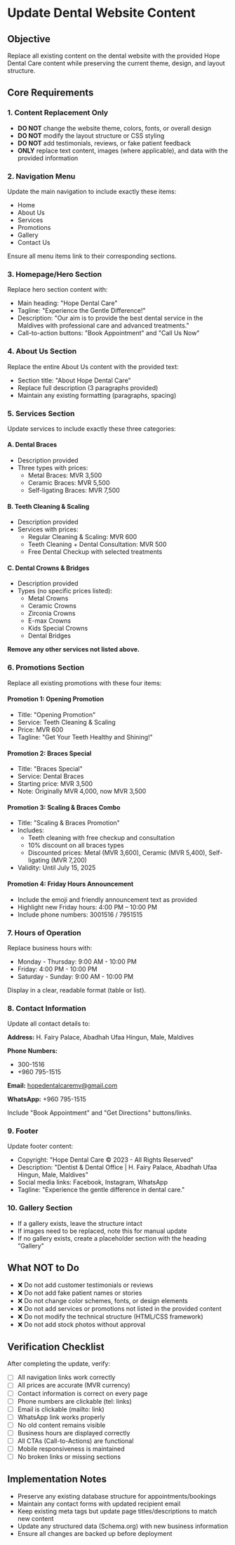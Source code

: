 # Update Dental Website Content

## Objective
Replace all existing content on the dental website with the provided Hope Dental Care content while preserving the current theme, design, and layout structure.

## Core Requirements

### 1. Content Replacement Only
- **DO NOT** change the website theme, colors, fonts, or overall design
- **DO NOT** modify the layout structure or CSS styling
- **DO NOT** add testimonials, reviews, or fake patient feedback
- **ONLY** replace text content, images (where applicable), and data with the provided information

### 2. Navigation Menu
Update the main navigation to include exactly these items:
- Home
- About Us
- Services
- Promotions
- Gallery
- Contact Us

Ensure all menu items link to their corresponding sections.

### 3. Homepage/Hero Section
Replace hero section content with:
- Main heading: "Hope Dental Care"
- Tagline: "Experience the Gentle Difference!"
- Description: "Our aim is to provide the best dental service in the Maldives with professional care and advanced treatments."
- Call-to-action buttons: "Book Appointment" and "Call Us Now"

### 4. About Us Section
Replace the entire About Us content with the provided text:
- Section title: "About Hope Dental Care"
- Replace full description (3 paragraphs provided)
- Maintain any existing formatting (paragraphs, spacing)

### 5. Services Section
Update services to include exactly these three categories:

#### A. Dental Braces
- Description provided
- Three types with prices:
  - Metal Braces: MVR 3,500
  - Ceramic Braces: MVR 5,500
  - Self-ligating Braces: MVR 7,500

#### B. Teeth Cleaning & Scaling
- Description provided
- Services with prices:
  - Regular Cleaning & Scaling: MVR 600
  - Teeth Cleaning + Dental Consultation: MVR 500
  - Free Dental Checkup with selected treatments

#### C. Dental Crowns & Bridges
- Description provided
- Types (no specific prices listed):
  - Metal Crowns
  - Ceramic Crowns
  - Zirconia Crowns
  - E-max Crowns
  - Kids Special Crowns
  - Dental Bridges

**Remove any other services not listed above.**

### 6. Promotions Section
Replace all existing promotions with these four items:

#### Promotion 1: Opening Promotion
- Title: "Opening Promotion"
- Service: Teeth Cleaning & Scaling
- Price: MVR 600
- Tagline: "Get Your Teeth Healthy and Shining!"

#### Promotion 2: Braces Special
- Title: "Braces Special"
- Service: Dental Braces
- Starting price: MVR 3,500
- Note: Originally MVR 4,000, now MVR 3,500

#### Promotion 3: Scaling & Braces Combo
- Title: "Scaling & Braces Promotion"
- Includes:
  - Teeth cleaning with free checkup and consultation
  - 10% discount on all braces types
  - Discounted prices: Metal (MVR 3,600), Ceramic (MVR 5,400), Self-ligating (MVR 7,200)
- Validity: Until July 15, 2025

#### Promotion 4: Friday Hours Announcement
- Include the emoji and friendly announcement text as provided
- Highlight new Friday hours: 4:00 PM – 10:00 PM
- Include phone numbers: 3001516 / 7951515

### 7. Hours of Operation
Replace business hours with:
- Monday - Thursday: 9:00 AM - 10:00 PM
- Friday: 4:00 PM - 10:00 PM
- Saturday - Sunday: 9:00 AM - 10:00 PM

Display in a clear, readable format (table or list).

### 8. Contact Information
Update all contact details to:

**Address:**
H. Fairy Palace, Abadhah Ufaa Hingun, Male, Maldives

**Phone Numbers:**
- 300-1516
- +960 795-1515

**Email:**
hopedentalcaremv@gmail.com

**WhatsApp:**
+960 795-1515

Include "Book Appointment" and "Get Directions" buttons/links.

### 9. Footer
Update footer content:
- Copyright: "Hope Dental Care © 2023 - All Rights Reserved"
- Description: "Dentist & Dental Office | H. Fairy Palace, Abadhah Ufaa Hingun, Male, Maldives"
- Social media links: Facebook, Instagram, WhatsApp
- Tagline: "Experience the gentle difference in dental care."

### 10. Gallery Section
- If a gallery exists, leave the structure intact
- If images need to be replaced, note this for manual update
- If no gallery exists, create a placeholder section with the heading "Gallery"

## What NOT to Do
- ❌ Do not add customer testimonials or reviews
- ❌ Do not add fake patient names or stories
- ❌ Do not change color schemes, fonts, or design elements
- ❌ Do not add services or promotions not listed in the provided content
- ❌ Do not modify the technical structure (HTML/CSS framework)
- ❌ Do not add stock photos without approval

## Verification Checklist
After completing the update, verify:
- [ ] All navigation links work correctly
- [ ] All prices are accurate (MVR currency)
- [ ] Contact information is correct on every page
- [ ] Phone numbers are clickable (tel: links)
- [ ] Email is clickable (mailto: link)
- [ ] WhatsApp link works properly
- [ ] No old content remains visible
- [ ] Business hours are displayed correctly
- [ ] All CTAs (Call-to-Actions) are functional
- [ ] Mobile responsiveness is maintained
- [ ] No broken links or missing sections

## Implementation Notes
- Preserve any existing database structure for appointments/bookings
- Maintain any contact forms with updated recipient email
- Keep existing meta tags but update page titles/descriptions to match new content
- Update any structured data (Schema.org) with new business information
- Ensure all changes are backed up before deployment


